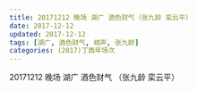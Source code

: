 ```yaml
---
title: 20171212 晚场 湖广 酒色财气（张九龄 栾云平）
date: 2017-12-12
updated: 2017-12-12
tags: [湖广, 酒色财气, 相声, 张九龄] 
categories: (2017)丁酉年场次 
---
```

20171212 晚场 湖广 酒色财气 （张九龄 栾云平）
